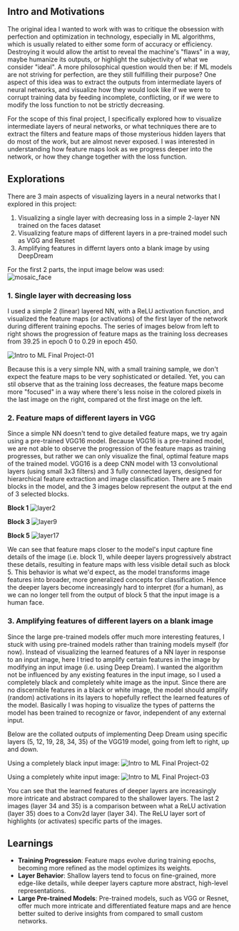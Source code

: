 ## Intro and Motivations

The original idea I wanted to work with was to critique the obsession with perfection and optimization in technology, especially in ML algorithms, which is usually related to either some form of accuracy or efficiency. Destroying it would allow the artist to reveal the machine's "flaws" in a way, maybe humanize its outputs, or highlight the subjectivity of what we consider "ideal". A more philosophical question would then be: if ML models are not striving for perfection, are they still fulfilling their purpose? One aspect of this idea was to extract the outputs from intermediate layers of neural networks, and visualize how they would look like if we were to corrupt training data by feeding incomplete, conflicting, or if we were to modify the loss function to not be strictly decreasing.

For the scope of this final project, I specifically explored how to visualize intermediate layers of neural networks, or what techniques there are to extract the filters and feature maps of those mysterious hidden layers that do most of the work, but are almost never exposed. I was interested in understanding how feature maps look as we progress deeper into the network, or how they change together with the loss function. 

## Explorations

There are 3 main aspects of visualizing layers in a neural networks that I explored in this project:  
1. Visualizing a single layer with decreasing loss in a simple 2-layer NN trained on the faces dataset
2. Visualizing feature maps of different layers in a pre-trained model such as VGG and Resnet
3. Amplifying features in differnt layers onto a blank image by using DeepDream

For the first 2 parts, the input image below was used:   
![mosaic_face](https://github.com/user-attachments/assets/63b9a6bb-c83a-4b51-b118-0f4a13021381)

### 1. Single layer with decreasing loss

I used a simple 2 (linear) layered NN, with a ReLU activation function, and visualized the feature maps (or activations) of the first layer of the network during different training epochs. The series of images below from left to right shows the progression of feature maps as the training loss decreases from 39.25 in epoch 0 to 0.29 in epoch 450.

![Intro to ML Final Project-01](https://github.com/user-attachments/assets/1568554f-b320-4026-9d90-610f8746ce00)

Because this is a very simple NN, with a small training sample, we don't expect the feature maps to be very sophisticated or detailed. Yet, you can stil observe that as the training loss decreases, the feature maps become more "focused" in a way where there's less noise in the colored pixels in the last image on the right, compared ot the first image on the left.

### 2. Feature maps of different layers in VGG
Since a simple NN doesn't tend to give detailed feature maps, we try again using a pre-trained VGG16 model. Because VGG16 is a pre-trained model, we are not able to observe the progression of the feature maps as training progresses, but rather we can only visualize the final, optimal feature maps of the trained model. VGG16 is a deep CNN model with 13 convolutional layers (using small 3x3 filters) and 3 fully connected layers, designed for hierarchical feature extraction and image classification. There are 5 main blocks in the model, and the 3 images below represent the output at the end of 3 selected blocks.

**Block 1**
![layer2](https://github.com/user-attachments/assets/95fa51dd-a443-4337-b8cf-15b638d5beaa)

**Block 3**
![layer9](https://github.com/user-attachments/assets/72d3024b-301b-4b89-bbc3-11e0d45d4ee6)

**Block 5**
![layer17](https://github.com/user-attachments/assets/5c72792c-9a1b-4a52-a249-0510a5294a39)

We can see that feature maps closer to the model's input capture fine details of the image (i.e. block 1), while deeper layers progressively abstract these details, resulting in feature maps with less visible detail such as block 5. This behavior is what we'd expect, as the model transforms image features into broader, more generalized concepts for classification. Hence the deeper layers become increasingly hard to interpret (for a human), as we can no longer tell from the output of block 5 that the input image is a human face.

### 3. Amplifying features of different layers on a blank image

Since the large pre-trained models offer much more interesting features, I stuck with using pre-trained models rather than training models myself (for now). Instead of visualizing the learned features of a NN layer in response to an input image, here I tried to amplify certain features in the image by modifying an input image (i.e. using Deep Dream). I wanted the algorithm not be influenced by any existing features in the input image, so I used a completely black and completely white image as the input. Since there are no discernible features in a black or white image, the model should amplify (random) activations in its layers to hopefully reflect the learned features of the model. Basically I was hoping to visualize the types of patterns the model has been trained to recognize or favor, independent of any external input. 

Below are the collated outputs of implementing Deep Dream using specific layers (5, 12, 19, 28, 34, 35) of the VGG19 model, going from left to right, up and down. 

Using a completely black input image:
![Intro to ML Final Project-02](https://github.com/user-attachments/assets/379d1577-8705-4b93-abc7-0a53344a8d67)

Using a completely white input image:
![Intro to ML Final Project-03](https://github.com/user-attachments/assets/eff5347c-d330-4ffc-b752-14743927ed3f)

You can see that the learned features of deeper layers are increasingly more intricate and abstract compared to the shallower layers. The last 2 images (layer 34 and 35) is a comparison between what a ReLU activation (layer 35) does to a Conv2d layer (layer 34). The ReLU layer sort of highlights (or activates) specific parts of the images. 

## Learnings
- **Training Progression**: Feature maps evolve during training epochs, becoming more refined as the model optimizes its weights.
- **Layer Behavior**: Shallow layers tend to focus on fine-grained, more edge-like details, while deeper layers capture more abstract, high-level representations.
- **Large Pre-trained Models**: Pre-trained models, such as VGG or Resnet, offer much more intricate and differentiated feature maps and are hence better suited to derive insights from compared to small custom networks.

